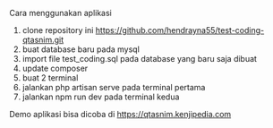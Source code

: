 Cara menggunakan aplikasi
1. clone repository ini https://github.com/hendrayna55/test-coding-qtasnim.git
2. buat database baru pada mysql
3. import file test_coding.sql pada database yang baru saja dibuat
4. update composer
5. buat 2 terminal
6. jalankan php artisan serve pada terminal pertama
7. jalankan npm run dev pada terminal kedua

Demo aplikasi bisa dicoba di https://qtasnim.kenjipedia.com